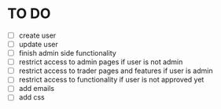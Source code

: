 # TO DO

- [ ] create user
- [ ] update user
- [ ] finish admin side functionality
- [ ] restrict access to admin pages if user is not admin
- [ ] restrict access to trader pages and features if user is admin
- [ ] restrict access to functionality if user is not approved yet
- [ ] add emails
- [ ] add css
